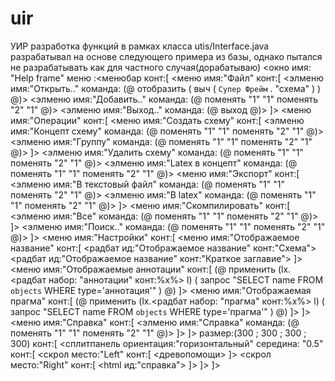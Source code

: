 # uir
УИР
разработка функций в рамках класса utis/Interface.java
разрабатывал на основе следующего примера из базы, однако пытался не разрабатывать как для частного случая(дорабатываю)
<окно 
  имя: "Help frame" 
  меню :<менюбар конт:[ 
    <меню имя:"Файл" конт:[ 
      <элменю имя:"Открыть.." команда: (@ отобразить ( выч ( `Супер Фрейм` . "схема" ) ) @)> 
      <элменю имя:"Добавить.." команда: (@ поменять "1" "1" поменять "2" "1" @)> 
      <элменю имя:"Выход.." команда: (@ выход @)> 
    ]> 
    <меню имя:"Операции" конт:[ 
      <меню имя:"Создать схему" конт:[ 
        <элменю имя:"Концепт схему" команда: (@ поменять "1" "1" поменять "2" "1" @)> 
        <элменю имя:"Группу" команда: (@ поменять "1" "1" поменять "2" "1" @)> 
      ]> 
      <элменю имя:"Удалить схему" команда: (@ поменять "1" "1" поменять "2" "1" @)> 
      <элменю имя:"Latex в концепт" команда: (@ поменять "1" "1" поменять "2" "1" @)> 
      <меню имя:"Экспорт" конт:[ 
        <элменю имя:"В текстовый файл" команда: (@ поменять "1" "1" поменять "2" "1" @)> 
        <элменю имя:"В latex" команда: (@ поменять "1" "1" поменять "2" "1" @)> 
      ]> 
      <меню имя:"Скомпилировать" конт:[ 
        <элменю имя:"Все" команда: (@ поменять "1" "1" поменять "2" "1" @)> 
      ]> 
      <элменю имя:"Поиск.." команда: (@ поменять "1" "1" поменять "2" "1" @)> 
    ]> 
    <меню имя:"Настройки" конт:[ 
      <меню имя:"Отображаемое название" конт:[ 
        <радбат ид:"Отображаемое название" конт:"Схема"> 
        <радбат ид:"Отображаемое название" конт:"Краткое заглавие"> 
      ]> 
      <меню имя:"Отображаемые аннотации" конт:[ 
        (@ применить (lx.<радбат набор: "аннотации" конт:%x%> l) ( запрос "SELECT name FROM `objects` WHERE type='аннотация'" ) @) 
      ]> 
      <меню имя:"Отображаемая прагма" конт:[ 
        (@ применить (lx.<радбат набор: "прагма" конт:%x%> l) ( запрос "SELECT name FROM `objects` WHERE type='прагма'" ) @) 
      ]> 
    ]> 
    <меню имя:"Справка" конт:[ 
      <элменю имя:"Справка" команда: (@ поменять "1" "1" поменять "2" "1" @)> 
    ]> 
  ]> 
  размер:(300 ; 300 ; 300 ; 300) 
  конт:[ 
    <сплитпанель ориентация:"горизонтальный" середина: "0.5" конт:[ 
      <скрол место:"Left" конт:[ 
        <древопомощи> 
      ]> 
      <скрол место:"Right" конт:[ 
        <html ид:"справка"> 
      ]> 
   ]> 
  ]>
